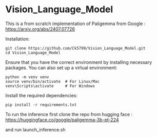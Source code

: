 # Vision_Language_Model
This is a from scratch implementation of Paligemma from Google : https://arxiv.org/abs/2407.07726

Installation:
```
git clone https://github.com/Ck5799/Vision_Language_Model.git
cd Vision_Language_Model
```
Ensure that you have the correct environment by installing necessary packages. You can also set up a virtual environment:

```
python -m venv venv
source venv/bin/activate  # For Linux/Mac
venv\Scripts\activate     # For Windows
```

Install the required dependencies:
```
pip install -r requirements.txt
```
To run the inference first clone the repo from hugging face : https://huggingface.co/google/paligemma-3b-pt-224

and  run launch_inference.sh 


